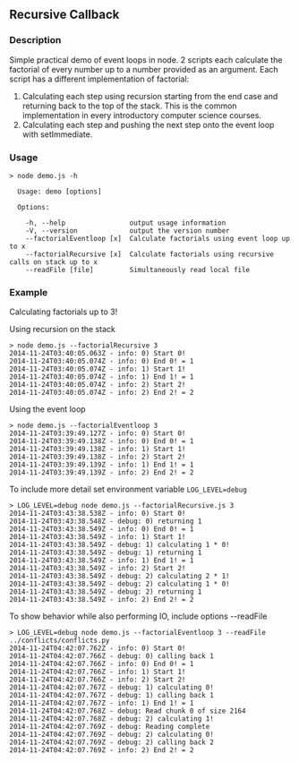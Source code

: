Recursive Callback
----

### Description

Simple practical demo of event loops in node. 2 scripts each calculate the factorial of every number up to a number provided as an argument. Each script has a different implementation of factorial:

1. Calculating each step using recursion starting from the end case and returning back to the top of the stack. This is the common implementation in every introductory computer science courses.
2. Calculating each step and pushing the next step onto the event loop with setImmediate.

### Usage

    > node demo.js -h

      Usage: demo [options]

      Options:

        -h, --help                output usage information
        -V, --version             output the version number
        --factorialEventloop [x]  Calculate factorials using event loop up to x
        --factorialRecursive [x]  Calculate factorials using recursive calls on stack up to x
        --readFile [file]         Simultaneously read local file

### Example

Calculating factorials up to 3!

Using recursion on the stack

    > node demo.js --factorialRecursive 3
    2014-11-24T03:40:05.063Z - info: 0) Start 0!
    2014-11-24T03:40:05.074Z - info: 0) End 0! = 1
    2014-11-24T03:40:05.074Z - info: 1) Start 1!
    2014-11-24T03:40:05.074Z - info: 1) End 1! = 1
    2014-11-24T03:40:05.074Z - info: 2) Start 2!
    2014-11-24T03:40:05.074Z - info: 2) End 2! = 2

Using the event loop

    > node demo.js --factorialEventloop 3
    2014-11-24T03:39:49.127Z - info: 0) Start 0!
    2014-11-24T03:39:49.138Z - info: 0) End 0! = 1
    2014-11-24T03:39:49.138Z - info: 1) Start 1!
    2014-11-24T03:39:49.138Z - info: 2) Start 2!
    2014-11-24T03:39:49.139Z - info: 1) End 1! = 1
    2014-11-24T03:39:49.139Z - info: 2) End 2! = 2

To include more detail set environment variable `LOG_LEVEL=debug`

    > LOG_LEVEL=debug node demo.js --factorialRecursive.js 3
    2014-11-24T03:43:38.538Z - info: 0) Start 0!
    2014-11-24T03:43:38.548Z - debug: 0) returning 1
    2014-11-24T03:43:38.549Z - info: 0) End 0! = 1
    2014-11-24T03:43:38.549Z - info: 1) Start 1!
    2014-11-24T03:43:38.549Z - debug: 1) calculating 1 * 0!
    2014-11-24T03:43:38.549Z - debug: 1) returning 1
    2014-11-24T03:43:38.549Z - info: 1) End 1! = 1
    2014-11-24T03:43:38.549Z - info: 2) Start 2!
    2014-11-24T03:43:38.549Z - debug: 2) calculating 2 * 1!
    2014-11-24T03:43:38.549Z - debug: 2) calculating 1 * 0!
    2014-11-24T03:43:38.549Z - debug: 2) returning 1
    2014-11-24T03:43:38.549Z - info: 2) End 2! = 2

To show behavior while also performing IO, include options --readFile

    > LOG_LEVEL=debug node demo.js --factorialEventloop 3 --readFile ../conflicts/conflicts.py 
    2014-11-24T04:42:07.762Z - info: 0) Start 0!
    2014-11-24T04:42:07.766Z - debug: 0) calling back 1
    2014-11-24T04:42:07.766Z - info: 0) End 0! = 1
    2014-11-24T04:42:07.766Z - info: 1) Start 1!
    2014-11-24T04:42:07.766Z - info: 2) Start 2!
    2014-11-24T04:42:07.767Z - debug: 1) calculating 0!
    2014-11-24T04:42:07.767Z - debug: 1) calling back 1
    2014-11-24T04:42:07.767Z - info: 1) End 1! = 1
    2014-11-24T04:42:07.768Z - debug: Read chunk 0 of size 2164
    2014-11-24T04:42:07.768Z - debug: 2) calculating 1!
    2014-11-24T04:42:07.769Z - debug: Reading complete
    2014-11-24T04:42:07.769Z - debug: 2) calculating 0!
    2014-11-24T04:42:07.769Z - debug: 2) calling back 2
    2014-11-24T04:42:07.769Z - info: 2) End 2! = 2